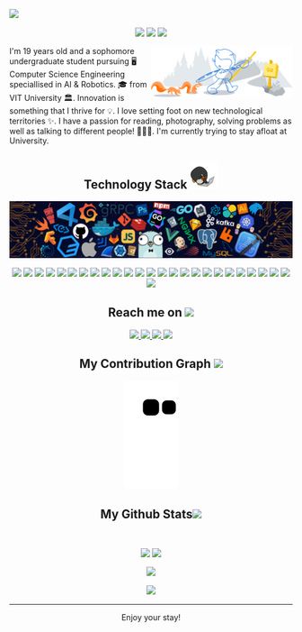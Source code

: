 <p align="center">
 
</p align="center">
<a href="https://abdul-aziz.tech/"><img src="https://github.com/4bdul4ziz/4bdul4ziz/blob/main/images/AbdulAziz.png" /></a>

<p align="center">
 
 <img src="https://badges.pufler.dev/visits/4bdul4ziz/4bdul4ziz"/> 
 <img src="https://badges.pufler.dev/repos/4bdul4ziz"/>
 <img src="https://badges.pufler.dev/commits/yearly/4bdul4ziz" />

</p>

<p align="center">

<img width="50%" align="right" alt="Github Image" src="https://github.com/4bdul4ziz/4bdul4ziz/blob/main/images/cat.svg"/>

  I'm 19 years old and a sophomore undergraduate student pursuing 🖥 Computer Science Engineering speciallised in AI & Robotics. 🎓 from VIT University 🏛. Innovation is something that I thrive for 💡. I love setting foot on new technological territories ✨. I have a passion for reading, photography, solving problems as well as talking to different people! 👨🏻‍💻. I'm currently trying to stay afloat at University.

</p>  

<h2 align="center">Technology Stack <img src="https://github.com/4bdul4ziz/4bdul4ziz/blob/main/images/laptop.gif" width="50"></h2>
<img src="https://github.com/4bdul4ziz/4bdul4ziz/blob/main/images/header_.png" />

<p align="center">
 <img height="30" src="https://img.shields.io/badge/-Python-yellow?style=flat-square-dark&logo=python"/>
<img height="30" src="https://img.shields.io/badge/C-00599C?style=flat-square-dark&logo=c&logoColor=white"/>
<img height="30" src="https://img.shields.io/badge/-C++-00599C?style=flat-square-dark&logo=c"/>
<img height="30" src="https://img.shields.io/badge/-R-blue?style=flat-square-dark&logo=r"/>
<img height="30" src="https://img.shields.io/badge/-GoLang-lightblue?style=flat-square-dark&logo=go"/>
<img height="30" src="https://img.shields.io/badge/-Swift-darkred?style=flat-square-dark&logo=swift"/>
<img height="30" src="https://img.shields.io/badge/-HTML5-E34F26?style=flat-square-dark&logo=html5&logoColor=white"/>
<img height="30" src="https://img.shields.io/badge/-PHP-purple?style=flat-square-dark&logo=php"/>
<img height="30" src="https://img.shields.io/badge/-CSS3-1572B6?style=flat-square-dark&logo=css3"/>
<img height="30" src="https://img.shields.io/badge/-Sass-pink?style=flat-square-dark&logo=sass"/>
<img height="30" src="https://img.shields.io/badge/-Bootstrap-563D7C?style=flat-square-dark&logo=bootstrap"/>
<img height="30" src="https://img.shields.io/badge/-Heroku-430098?style=flat-square-dark&logo=heroku"/>
<img height="30" src="https://img.shields.io/badge/-Discord.py-black?style=flat-square-dark&logo=discord"/>
<img height="30" src="https://img.shields.io/badge/-JavaScript-F7DF1E?style=for-the-badge&logo=javascript"/>
<img height="30" src="https://img.shields.io/badge/-GoogleCloud-white?style=flat-square-dark&logo=GoogleCloud"/>
<img height="30" src="https://img.shields.io/badge/-Azure-blue?style=flat-square-dark&logo=microsoftazure"/>
<img height="30" src="https://img.shields.io/badge/-Node.js-darkgreen?style=flat-square-dark&logo=Node.js"/>
<img height="30" src="https://img.shields.io/badge/-MongoDB-lightgreen?style=flat-square-dark&logo=mongodb"/>
<img height="30" src="https://img.shields.io/badge/-Django-darkgreen?style=flat-square-dark&logo=django"/>
<img height="30" src="https://img.shields.io/badge/-MySQL-lightblue?style=flat-square-dark&logo=mysql"/>
<img height="30" src="https://img.shields.io/badge/-OracleSQL-red?style=flat-square-dark&logo=oracle"/>
<img height="30" src="https://img.shields.io/badge/-MarkDown-black?style=flat-square-dark&logo=markdown"/>
<img height="30" src="https://img.shields.io/badge/-Arduino-turquoise?style=flat-square-dark&logo=arduino"/>
<img height="30" src="https://img.shields.io/badge/-Git-black?style=flat-square-dark&logo=git"/>
<img height="30" src="https://img.shields.io/badge/-GitHub-black?style=flat-square-dark&logo=github"/>
<img height="30" src="https://img.shields.io/badge/-VSCode-blue?style=flat-square-dark&logo=visualstudiocode"/>
</p>

<h2 align="center">Reach me on <img src="https://media0.giphy.com/media/jqNPzdTTxQfOgOqpO4/source.gif" width="50"></h2>

<p align="center">
  
<a href="https://discord.com/channels/@me/729424807296499822">
 <img height="30" src="https://img.shields.io/badge/-Unicorn✨-5865F2?style=flat-square-dark&logo=discord&logoColor=white&link=hhttps://discord.com/channels/@me/729424807296499822"/>
</a>
<a href="mailto: bb.abdulaziz@gmail.com">
 <img height="30" src="https://img.shields.io/badge/-4bdul4ziz-c14438?style=flat-square-dark&logo=Gmail&logoColor=white&link=mailto:bb.abdulaziz@gmail.com"/>
</a>
<a href="https://www.linkedin.com/in/abdul-aziz-a-b-7612661b3/">
 <img height="30" src="https://img.shields.io/badge/-AbdulAziz-blue?style=flat-square-dark&logo=Linkedin&logoColor=white&link=https://www.linkedin.com/in/abdul-aziz-a-b-7612661b3/"/>
</a>
 <a href="https://twitter.com/AerialUni">
 <img height="30" src="https://img.shields.io/badge/-AerialUni-blue?style=flat-square-dark&logo=twitter&logoColor=white&link=https://twitter.com/ritikhere307"/>
</a>
</p>


<h2 align="center">
  My Contribution Graph <img src="https://media.giphy.com/media/xUA7aZeLE2e0P7Znz2/giphy.gif" width="50">
</h2>
<p align="center">
  <img src="https://github.com/4bdul4ziz/4bdul4ziz/raw/output/github-contribution-grid-snake.svg" alt="snake"></center>
</p>

<h2 align="center">
  My Github Stats<img src="https://media.giphy.com/media/VgCDAzcKvsR6OM0uWg/giphy.gif" width="50">
</h2>
 
<br>

<p align = "center">
  <img  src = "https://github-readme-stats.vercel.app/api?username=4bdul4ziz&show_icons=true&theme=radical&line_height=27">
  <img src = "https://github-readme-stats.vercel.app/api/top-langs/?username=4bdul4ziz&hide=shaderlab,kotlin,hlsl&theme=radical">
</p>

<p align = "center">
 <img  src="https://github-readme-streak-stats.herokuapp.com/?user=4bdul4ziz&show_icons=true&locale=en&layout=compact&theme=radical&line_height=0" />
</p> 

<p align = "center">
 <img src="https://activity-graph.herokuapp.com/graph?username=4bdul4ziz&theme=redical">
</p> 
<hr>
<p align="center">Enjoy your stay!</p>

